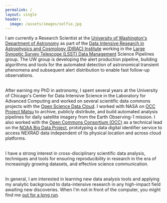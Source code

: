 ```yaml
---
permalink: /
layout: single
header:
  image: /assets/images/selfie.jpg
---
```


I am currently a Research Scientist at the [University of Washington's Department of Astronomy](http://depts.washington.edu/astron/) as part of the [Data Intensive Research in Astrophysics and Cosmology (DIRAC) Institute](https://dirac.astro.washington.edu) working in the [Large Synoptic Survey Telescope (LSST) Data Management](https://www.lsst.org/about/dm) Science Pipelines group. The UW group is developing the alert production pipeline, building algorithms and tools for the automated detection of astronomical transient phenomena and subsequent alert distribution to enable fast follow-up observations.

<br> After earning my PhD in astronomy, I spent several years at the University of Chicago's Center for Data Intensive Science in the Laboratory for Advanced Computing and worked on several scientific data commons projects with the [Open Science Data Cloud](https://www.opensciencedatacloud.org). I worked with NASA on [OCC Project Matsu](https://matsu.opensciencedatacloud.org) to archive, publicly distribute, and build automated analysis pipelines for daily satellite imagery from the Earth Observing-1 mission. I also worked with the [Open Commons Consortium (OCC)](http://occ-data.org) as a technical lead on the [NOAA Big Data Project](https://data-alliance.noaa.gov), prototyping a data digital identifier service to access NEXRAD data independent of its physical location and across cloud platforms.

<br> I have a strong interest in cross-disciplinary scientific data analysis, techniques and tools for ensuring reproducibility in research in the era of increasingly growing datasets, and effective science communication.

<br> In general, I am interested in learning new data analysis tools and applying my analytic background to data-intensive research in any high-impact field awaiting new discoveries. When I'm not in front of the computer, you might find me [out for a long run](http://runningaverage.com).

